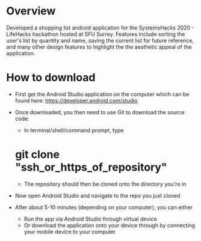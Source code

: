 # Overview

Developed a shopping list android application for the SystemsHacks 2020 - LifeHacks hackathon hosted at SFU Surrey.
Features include sorting the user's list by quantity and name, saving the current list for future reference, and many other
design features to highlight the the aesthetic appeal of the application.

# How to download

- First get the Android Studio application on the computer which can be found here: https://developer.android.com/studio
- Once downloaded, you then need to use Git to download the source code:  
  - In terminal/shell/command prompt, type 
  # git clone "ssh_or_https_of_repository"
  - The repository should then be cloned onto the directory you're in
  
- Now open Android Studio and navigate to the repo you just cloned
- After about 5-10 minutes (depending on your computer), you can either
  - Run the app via Android Studio through virtual device
  - Or download the application onto your device through by connecting your mobile device to your computer

